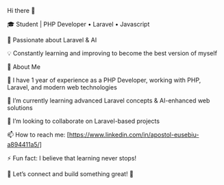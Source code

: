 Hi there 👋

  🎓 Student | PHP Developer • Laravel • Javascript

  🚀 Passionate about Laravel & AI

  💡 Constantly learning and improving to become the best version of myself


🚀 About Me

  🔭 I have 1 year of experience as a PHP Developer, working with PHP, Laravel, and modern web technologies

  🌱 I’m currently learning advanced Laravel concepts & AI-enhanced web solutions

  👯 I’m looking to collaborate on Laravel-based projects

  📫 How to reach me: [https://www.linkedin.com/in/apostol-eusebiu-a894411a5/]

  ⚡ Fun fact: I believe that learning never stops!

  🔗 Let’s connect and build something great! 🚀
